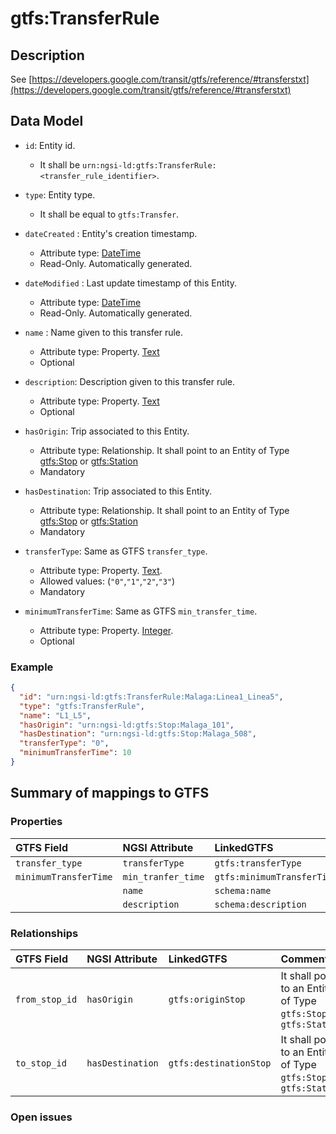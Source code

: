 # gtfs:TransferRule

## Description

See [https://developers.google.com/transit/gtfs/reference/#transferstxt](https://developers.google.com/transit/gtfs/reference/#transferstxt)

## Data Model

+ `id`: Entity id. 
  + It shall be `urn:ngsi-ld:gtfs:TransferRule:<transfer_rule_identifier>`. 

+ `type`: Entity type. 
  + It shall be equal to `gtfs:Transfer`.
    
+ `dateCreated` : Entity's creation timestamp.
  + Attribute type: [DateTime](https://schema.org/DateTime)
  + Read-Only. Automatically generated. 
 
+ `dateModified` : Last update timestamp of this Entity.
  + Attribute type: [DateTime](https://schema.org/DateTime)
  + Read-Only. Automatically generated.
  
+ `name` : Name given to this transfer rule.
  + Attribute type: Property. [Text](https://schema.org/Text)
  + Optional

+ `description`: Description given to this transfer rule.
  + Attribute type: Property. [Text](https://schema.org/Text)
  + Optional
  
+ `hasOrigin`: Trip associated to this Entity.
  + Attribute type: Relationship. It shall point to an Entity of Type [gtfs:Stop](../../Stop/spec.md) or [gtfs:Station](../../Station/spec.md)
  + Mandatory
  
+ `hasDestination`: Trip associated to this Entity.
  + Attribute type: Relationship. It shall point to an Entity of Type [gtfs:Stop](../../Stop/spec.md) or [gtfs:Station](../../Station/spec.md)
  + Mandatory
  
+ `transferType`: Same as GTFS `transfer_type`.
  + Attribute type: Property. [Text](https://schema.org/Text).
  + Allowed values: (`"0"`,`"1"`,`"2"`,`"3"`)
  + Mandatory
    
+ `minimumTransferTime`: Same as GTFS `min_transfer_time`.
  + Attribute type: Property. [Integer](https://schema.org/Integer).
  + Optional   
        
### Example

```json
{
  "id": "urn:ngsi-ld:gtfs:TransferRule:Malaga:Linea1_Linea5",
  "type": "gtfs:TransferRule",
  "name": "L1_L5",
  "hasOrigin": "urn:ngsi-ld:gtfs:Stop:Malaga_101",
  "hasDestination": "urn:ngsi-ld:gtfs:Stop:Malaga_508",
  "transferType": "0",
  "minimumTransferTime": 10
}
```

## Summary of mappings to GTFS

### Properties

| GTFS Field              | NGSI Attribute      | LinkedGTFS                 | Comment                                                      |
|:----------------------- |:--------------------|:-------------------------- |:-------------------------------------------------------------|
| `transfer_type`         | `transferType`      | `gtfs:transferType`        |                                                              |
| `minimumTransferTime`   | `min_tranfer_time`  | `gtfs:minimumTransferTime` |                                                              |
|                         | `name`              | `schema:name`              |                                                              |
|                         | `description`       | `schema:description`       |                                                              |
   

### Relationships

| GTFS Field              | NGSI Attribute        | LinkedGTFS              | Comment                                                           |
|:----------------------- |:----------------------|:----------------------- |:------------------------------------------------------------------|
| `from_stop_id`          | `hasOrigin`           | `gtfs:originStop`       | It shall point to an Entity of Type `gtfs:Stop` or `gtfs:Station` |
| `to_stop_id`            | `hasDestination`      | `gtfs:destinationStop`  | It shall point to an Entity of Type `gtfs:Stop` or `gtfs:Station` |


### Open issues

